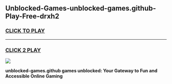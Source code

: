 
## Unblocked-Games-unblocked-games.github-Play-Free-drxh2
<h3>
<a href="https://premium76.site?title=unblocked-games.github&ref=19M">CLICK TO PLAY</a></h3>
<hr>

<h3>
<a href="https://premium76.site?title=unblocked-games.github&ref=19M">CLICK 2 PLAY</a>
  
</h3>

<a href="https://premium76.site?title=unblocked-games.github&ref=19M"><img src="https://clearcache.store/games.png"></a>


**unblocked-games.github games unblocked: Your Gateway to Fun and Accessible Online Gaming**
